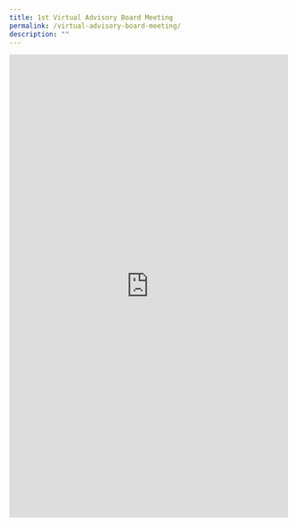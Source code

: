 ```yaml
---
title: 1st Virtual Advisory Board Meeting
permalink: /virtual-advisory-board-meeting/
description: ""
---
```

<iframe allow="autoplay; clipboard-write; encrypted-media; picture-in-picture; web-share" allowfullscreen="true" frameborder="0" scrolling="no" style="border:none;overflow:hidden" height="831" width="500" src="https://www.facebook.com/plugins/post.php?href=https%3A%2F%2Fwww.facebook.com%2Fmindefsg%2Fposts%2Fpfbid02ei6AJVaQBM4yzVdq5ovEzWC44KoD8w7LvCSgJcegAHuzxF7YDPzFNLV3gwPsZ9kwl&amp;show_text=true&amp;width=500"></iframe>